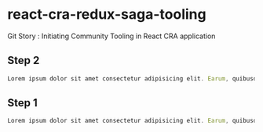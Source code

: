 # react-cra-redux-saga-tooling
Git Story : Initiating Community Tooling in React CRA application 

## Step 2


```js
Lorem ipsum dolor sit amet consectetur adipisicing elit. Earum, quibusdam molestiae, dignissimos officiis ut quisquam ad a illum eius ex voluptas eos, sint ipsa accusamus cum ipsam eum veniam modi.
```

## Step 1


```js
Lorem ipsum dolor sit amet consectetur adipisicing elit. Earum, quibusdam molestiae, dignissimos officiis ut quisquam ad a illum eius ex voluptas eos, sint ipsa accusamus cum ipsam eum veniam modi.
```